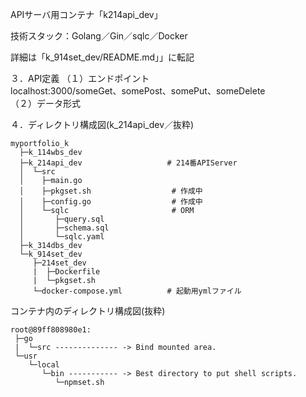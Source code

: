 APIサーバ用コンテナ「k214api_dev」  

技術スタック：Golang／Gin／sqlc／Docker  

詳細は「k_914set_dev/README.md」」に転記  

３．API定義
（１）エンドポイント  
     localhost:3000/someGet、somePost、somePut、someDelete  
（２）データ形式  

４．ディレクトリ構成図(k_214api_dev／抜粋)  
```
myportfolio_k
  ├─k_114wbs_dev
  ├─k_214api_dev                   # 214番APIServer
  │  └─src
  │    ├─main.go
  │    ├─pkgset.sh                  # 作成中
  │    ├─config.go                  # 作成中
  │    └─sqlc                       # ORM
  │       ├─query.sql
  │       ├─schema.sql
  │       └─sqlc.yaml
  ├─k_314dbs_dev
  └─k_914set_dev
     ├─214set_dev
     |  ├─Dockerfile
     |  └─pkgset.sh
     └─docker-compose.yml          # 起動用ymlファイル
```
コンテナ内のディレクトリ構成図(抜粋)
```
root@89ff808980e1:
 ├─go
 |  └─src -------------- -> Bind mounted area.
 └─usr
    └─local
       └─bin ----------- -> Best directory to put shell scripts.
          └─npmset.sh
```
<!--

-->